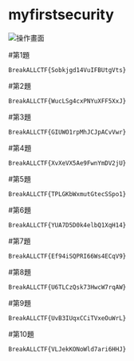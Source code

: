 # myfirstsecurity
![操作畫面](新點陣圖像.png)

#第1題
```
BreakALLCTF{Sobkjgd14VuIFBUtgVts}
```
#第2題
```
BreakALLCTF{WucLSg4cxPNYuXFF5XxJ}
```
#第3題
```
BreakALLCTF{GIUWO1rpMhJCJpACvVwr}
```
#第4題
```
BreakALLCTF{XvXeVX5Ae9FwnYmDV2jU}
```
#第5題
```
BreakALLCTF{TPLGKbWxmutGtecSSpo1}

```
#第6題
```
BreakALLCTF{YUA7D5D0k4elbQ1XqH14}
```
#第7題
```
BreakALLCTF{Ef94iSQPRI66Ws4ECqV9}
```
#第8題
```
BreakALLCTF{U6TLCzQsk73HwcW7rqAW}

```
#第9題
```
BreakALLCTF{UvB3IUqxCCiTVxeOuWrL}

```
#第10題
```
BreakALLCTF{VLJekKONoWld7ari6HHJ}
```
